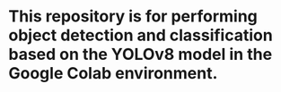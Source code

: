 # This repository is for performing object detection and classification based on the YOLOv8 model in the Google Colab environment.
